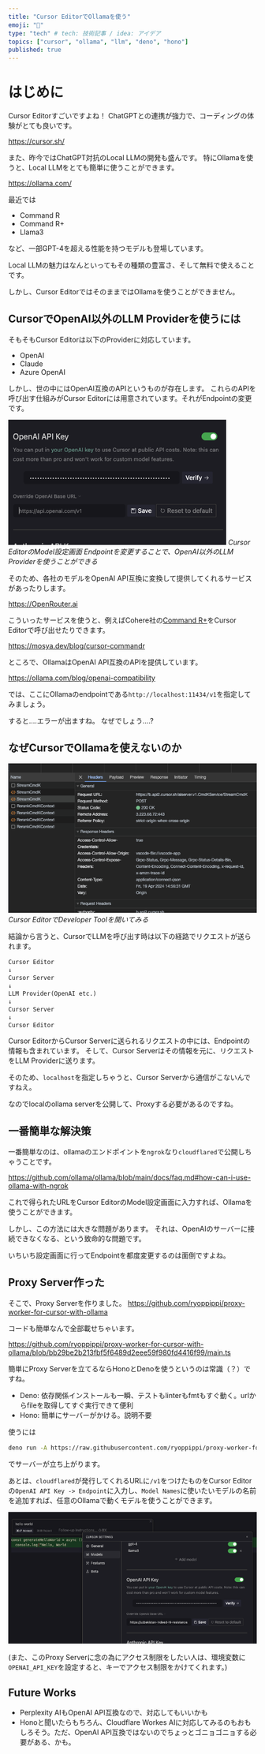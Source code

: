 ```yaml
---
title: "Cursor EditorでOllamaを使う"
emoji: "🦙"
type: "tech" # tech: 技術記事 / idea: アイデア
topics: ["cursor", "ollama", "llm", "deno", "hono"]
published: true
---
```


# はじめに

Cursor Editorすごいですよね！
ChatGPTとの連携が強力で、コーディングの体験がとても良いです。

https://cursor.sh/

また、昨今ではChatGPT対抗のLocal LLMの開発も盛んです。
特にOllamaを使うと、Local LLMをとても簡単に使うことができます。

https://ollama.com/

最近では
- Command R
- Command R+
- Llama3

など、一部GPT-4を超える性能を持つモデルも登場しています。

Local LLMの魅力はなんといってもその種類の豊富さ、そして無料で使えることです。

しかし、Cursor EditorではそのままではOllamaを使うことができません。

## CursorでOpenAI以外のLLM Providerを使うには
そもそもCursor Editorは以下のProviderに対応しています。
- OpenAI
- Claude
- Azure OpenAI

しかし、世の中にはOpenAI互換のAPIというものが存在します。
これらのAPIを呼び出す仕組みがCursor Editorには用意されています。それがEndpointの変更です。

![Cursor Editor](/images/02c618452a1c9f/1.png)
*Cursor EditorのModel設定画面 Endpointを変更することで、OpenAI以外のLLM Providerを使うことができる*

そのため、各社のモデルをOpenAI API互換に変換して提供してくれるサービスがあったりします。

https://OpenRouter.ai

こういったサービスを使うと、例えばCohere社の[Command R+](https://docs.cohere.com/docs/command-r-plus)をCursor Editorで呼び出せたりできます。

https://mosya.dev/blog/cursor-commandr

ところで、OllamaはOpenAI API互換のAPIを提供しています。

https://ollama.com/blog/openai-compatibility

では、ここにOllamaのendpointである`http://localhost:11434/v1`を指定してみましょう。

すると....エラーが出ますね。
なぜでしょう....?


## なぜCursorでOllamaを使えないのか

![Cursor Editor](/images/02c618452a1c9f/0.png)
*Cursor EditorでDeveloper Toolを開いてみる*

結論から言うと、CursorでLLMを呼び出す時は以下の経路でリクエストが送られます。

```
Cursor Editor
↓
Cursor Server
↓
LLM Provider(OpenAI etc.)
↓
Cursor Server
↓
Cursor Editor
```

Cursor EditorからCursor Serverに送られるリクエストの中には、Endpointの情報も含まれています。
そして、Cursor Serverはその情報を元に、リクエストをLLM Providerに送ります。

そのため、`localhost`を指定しちゃうと、Cursor Serverから通信がこないんですねえ。

なのでlocalのollama serverを公開して、Proxyする必要があるのですね。

## 一番簡単な解決策
一番簡単なのは、ollamaのエンドポイントを`ngrok`なり`cloudflared`で公開しちゃうことです。

https://github.com/ollama/ollama/blob/main/docs/faq.md#how-can-i-use-ollama-with-ngrok

これで得られたURLをCursor EditorのModel設定画面に入力すれば、Ollamaを使うことができます。

しかし、この方法には大きな問題があります。
それは、OpenAIのサーバーに接続できなくなる、という致命的な問題です。

いちいち設定画面に行ってEndpointを都度変更するのは面倒ですよね。

## Proxy Server作った
そこで、Proxy Serverを作りました。
https://github.com/ryoppippi/proxy-worker-for-cursor-with-ollama

コードも簡単なんで全部載せちゃいます。

https://github.com/ryoppippi/proxy-worker-for-cursor-with-ollama/blob/bb29be2b213fbf5f6489d2eee59f980fd4416f99/main.ts

簡単にProxy Serverを立てるならHonoとDenoを使うというのは常識（？）ですね。

- Deno: 依存関係インストールも一瞬、テストもlinterもfmtもすぐ動く。urlからfileを取得してすぐ実行できて便利
- Hono: 簡単にサーバーがかける。説明不要

使うには
```sh
deno run -A https://raw.githubusercontent.com/ryoppippi/proxy-worker-for-cursor-with-ollama/main/main.ts
```

でサーバーが立ち上がります。

あとは、`cloudflared`が発行してくれるURLに`/v1`をつけたものをCursor Editorの`OpenAI API Key -> Endpoint`に入力し、`Model Names`に使いたいモデルの名前を追加すれば、任意のOllamaで動くモデルを使うことができます。

![Cursor Editor](/images/02c618452a1c9f/2.png)

(また、このProxy Serverに念の為にアクセス制限をしたい人は、環境変数に`OPENAI_API_KEY`を設定すると、キーでアクセス制限をかけてくれます。)


## Future Works
- Perplexity AIもOpenAI API互換なので、対応してもいいかも
- Honoと聞いたらもちろん、Cloudflare Workes AIに対応してみるのもおもしろそう。ただ、OpenAI API互換ではないのでちょっとゴニョゴニョする必要がある、かも。
